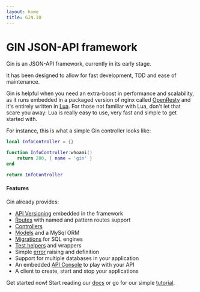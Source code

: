 ```yaml
---
layout: home
title: GIN.IO
---
```



# GIN JSON-API framework

Gin is an JSON-API framework, currently in its early stage.

It has been designed to allow for fast development, TDD and ease of maintenance.

Gin is helpful when you need an extra-boost in performance and scalability, as it runs embedded in a packaged version of nginx
called [OpenResty](http://openresty.org/) and it's entirely written in [Lua](http://www.lua.org/).
For those not familiar with Lua, don't let that scare you away: Lua is really easy to use, very fast and simple to get started with.

For instance, this is what a simple Gin controller looks like:

```lua
local InfoController = {}

function InfoController:whoami()
    return 200, { name = 'gin' }
end

return InfoController
```

#### Features

Gin already provides:

 * [API Versioning](/docs/api_versioning.html) embedded in the framework
 * [Routes](/docs/routes.html) with named and pattern routes support
 * [Controllers](/docs/controllers.html)
 * [Models](/docs/models.html) and a MySql ORM
 * [Migrations](/docs/migrations.html) for SQL engines
 * [Test helpers](/docs/testing.html) and wrappers
 * Simple [error](/docs/errors.html) raising and definition
 * Support for multiple databases in your application
 * An embedded [API Console](/docs/api_console.html) to play with your API
 * A client to create, start and stop your applications

Get started now! Start reading our [docs](/docs/install.html) or go for our simple [tutorial](tutorial.html).
